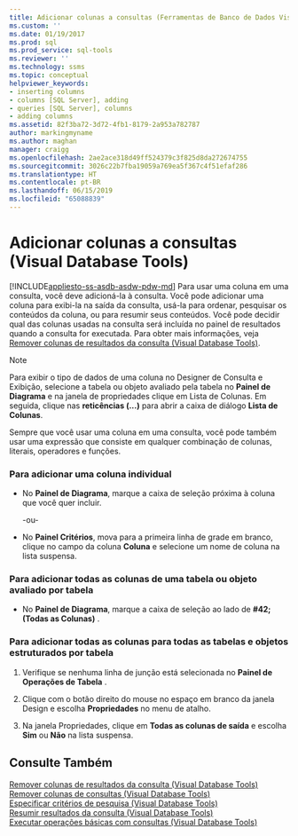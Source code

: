 ```yaml
---
title: Adicionar colunas a consultas (Ferramentas de Banco de Dados Visual) | Microsoft Docs
ms.custom: ''
ms.date: 01/19/2017
ms.prod: sql
ms.prod_service: sql-tools
ms.reviewer: ''
ms.technology: ssms
ms.topic: conceptual
helpviewer_keywords:
- inserting columns
- columns [SQL Server], adding
- queries [SQL Server], columns
- adding columns
ms.assetid: 82f3ba72-3d72-4fb1-8179-2a953a782787
author: markingmyname
ms.author: maghan
manager: craigg
ms.openlocfilehash: 2ae2ace318d49ff524379c3f825d8da272674755
ms.sourcegitcommit: 3026c22b7fba19059a769ea5f367c4f51efaf286
ms.translationtype: HT
ms.contentlocale: pt-BR
ms.lasthandoff: 06/15/2019
ms.locfileid: "65088839"
---
```

# <a name="add-columns-to-queries-visual-database-tools"></a>Adicionar colunas a consultas (Visual Database Tools)
[!INCLUDE[appliesto-ss-asdb-asdw-pdw-md](../../includes/appliesto-ss-asdb-asdw-pdw-md.md)]
Para usar uma coluna em uma consulta, você deve adicioná-la à consulta. Você pode adicionar uma coluna para exibi-la na saída da consulta, usá-la para ordenar, pesquisar os conteúdos da coluna, ou para resumir seus conteúdos. Você pode decidir qual das colunas usadas na consulta será incluída no painel de resultados quando a consulta for executada. Para obter mais informações, veja [Remover colunas de resultados da consulta &#40;Visual Database Tools&#41;](../../ssms/visual-db-tools/remove-columns-from-query-results-visual-database-tools.md).  
  
> [!NOTE]  
> Para exibir o tipo de dados de uma coluna no Designer de Consulta e Exibição, selecione a tabela ou objeto avaliado pela tabela no **Painel de Diagrama** e na janela de propriedades clique em Lista de Colunas. Em seguida, clique nas **reticências (...)** para abrir a caixa de diálogo **Lista de Colunas**.  
  
Sempre que você usar uma coluna em uma consulta, você pode também usar uma expressão que consiste em qualquer combinação de colunas, literais, operadores e funções.  
  
### <a name="to-add-an-individual-column"></a>Para adicionar uma coluna individual  
  
-   No **Painel de Diagrama**, marque a caixa de seleção próxima à coluna que você quer incluir.  
  
    -ou-  
  
-   No **Painel Critérios**, mova para a primeira linha de grade em branco, clique no campo da coluna **Coluna** e selecione um nome de coluna na lista suspensa.  
  
### <a name="to-add-all-columns-for-one-table-or-table-valued-object"></a>Para adicionar todas as colunas de uma tabela ou objeto avaliado por tabela  
  
-   No **Painel de Diagrama**, marque a caixa de seleção ao lado de **#42;(Todas as Colunas)** .  
  
### <a name="to-add-all-columns-for-all-tables-and-table-structured-objects"></a>Para adicionar todas as colunas para todas as tabelas e objetos estruturados por tabela  
  
1.  Verifique se nenhuma linha de junção está selecionada no **Painel de Operações de Tabela** .  
  
2.  Clique com o botão direito do mouse no espaço em branco da janela Design e escolha **Propriedades** no menu de atalho.  
  
3.  Na janela Propriedades, clique em **Todas as colunas de saída** e escolha **Sim** ou **Não** na lista suspensa.  
  
## <a name="see-also"></a>Consulte Também  
[Remover colunas de resultados da consulta &#40;Visual Database Tools&#41;](../../ssms/visual-db-tools/remove-columns-from-query-results-visual-database-tools.md)  
[Remover colunas de consultas &#40;Visual Database Tools&#41;](../../ssms/visual-db-tools/remove-columns-from-queries-visual-database-tools.md)  
[Especificar critérios de pesquisa &#40;Visual Database Tools&#41;](../../ssms/visual-db-tools/specify-search-criteria-visual-database-tools.md)  
[Resumir resultados da consulta &#40;Visual Database Tools&#41;](../../ssms/visual-db-tools/summarize-query-results-visual-database-tools.md)  
[Executar operações básicas com consultas &#40;Visual Database Tools&#41;](../../ssms/visual-db-tools/perform-basic-operations-with-queries-visual-database-tools.md)  
  
